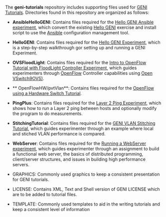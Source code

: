 The **geni-tutorials** repository includes supporting files used for [GENI Tutorials](http://groups.geni.net/geni/wiki/GENIExperimenter/Tutorials).  Directories found in this repository are organized as follows:
 
- **AnsibleHelloGENI**: Contains files required for the [Hello GENI Ansible experiment](http://groups.geni.net/geni/wiki/GENIExperimenter/Tutorials/AnsibleHelloGENI), which convert the existing [Hello GENI](http://groups.geni.net/geni/wiki/GENIExperimenter/Tutorials/RunHelloGENI) exercise and install script to use the [Ansible](http://www.ansible.com/home) configuration management tool. 
 
- **HelloGENI**: Contains files required for the [Hello GENI Experiment](http://groups.geni.net/geni/wiki/GENIExperimenter/Tutorials/RunHelloGENI), which is a step-by-step walkthrough gor setting up and running a GENI Experiment.
 
- **OVSFloodLight**: Contains files required for the [Intro to OpenFlow Tutorial with FloodLight Controller Experiment](http://groups.geni.net/geni/wiki/GENIExperimenter/Tutorials/OpenFlowOVS-Floodlight), which guides experimenters through [OpenFlow](https://www.opennetworking.org/sdn-resources/openflow) Controller capabilities using [Open VSwitch9OVS)]( https://www.sdxcentral.com/cloud/open-source/definitions/what-is-open-vswitch/).
 
- ** 	OpenFlowHW/pvtVlan**: Contains files required for the [OpenFlow using a Hardware Switch Tutorial](http://groups.geni.net/geni/wiki/GENIExperimenter/Tutorials/OpenFlowOVS-Floodlight/HW/DesignSetup).  

- **PingPlus**: Contains files required for the [Layer 2 Ping Experiment](http://groups.geni.net/geni/wiki/Tutorials/Layer2Ping/Procedure), which shows how to run a Layer 2 ping between hosts and optionally modify the program to do measurements. 
 
- **StitchingTutorial**: Contains files required for the [GENI VLAN Stitching Tutorial](http://groups.geni.net/geni/wiki/GENIExperimenter/Tutorials/StitchingTutorial), which guides experimenter through an example where local and stiched VLAN performance is compared.
 
- **WebServer**: Contains files required for the [Running a WebServer experiment](http://groups.geni.net/geni/wiki/WebServerExample), which guides experimenter through an assignment to build a functional web server, the basics of distributed programming, client/server structures, and issues in building high performance servers.  

- GRAPHICS: Commonly used graphics to keep a consistent presentation for GENI tutorials.
- LICENSE: Contains XML, Text and Shell version of GENI LICENSE which are to be added to tutorial files.
- TEMPLATE: Commonly used templates to aid in the writing tutorials and keep a consistent level of information
